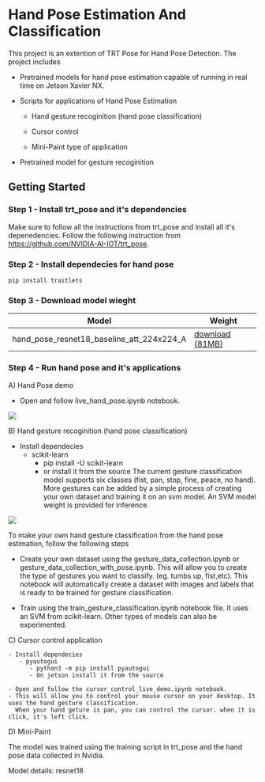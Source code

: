 # Hand Pose Estimation And Classification

This project is an extention of TRT Pose for Hand Pose Detection. The project includes 

- Pretrained models for hand pose estimation capable of running in real time on Jetson Xavier NX.

- Scripts for applications of Hand Pose Estimation

  -  Hand gesture recoginition (hand pose classification) 
  
  -  Cursor control 
  
  -  Mini-Paint type of application 
  
- Pretrained model for gesture recoginition 

## Getting Started 

### Step 1 - Install trt_pose and it's dependencies 

Make sure to follow all the instructions from trt_pose and install all it's depenedencies. 
Follow the following instruction from https://github.com/NVIDIA-AI-IOT/trt_pose. 

### Step 2 - Install dependecies for hand pose 
      
    pip install traitlets
     
### Step 3 - Download model wieght

| Model | Weight |
|-------|---------|
| hand_pose_resnet18_baseline_att_224x224_A | [download (81MB)](https://drive.google.com/file/d/1NCVo0FiooWccDzY7hCc5MAKaoUpts3mo/view?usp=sharing) |

### Step 4 - Run hand pose and it's applications 

A) Hand Pose demo 
      
   - Open and follow live_hand_pose.ipynb notebook. 
   
   ![](images/live_hand_demo.gif)

B) Hand gesture recoginition (hand pose classification) 
    
   - Install dependecies
      - scikit-learn 
         - pip install -U scikit-learn 
         - or install it from the source 
   The current gesture classification model supports six classes (fist, pan, stop, fine, peace, no hand). 
   More gestures can be added by a simple process of creating your own dataset and training it on an svm model. 
   An SVM model weight is provided for inference.
   
   ![](images/gesture_classification.gif)
        
   To make your own hand gesture classification from the hand pose estimation, follow the following steps 
        
   - Create your own dataset using the gesture_data_collection.ipynb or gesture_data_collection_with_pose.ipynb. 
     This will allow you to create the type of gestures you want to classify. (eg. tumbs up, fist,etc). 
     This notebook will automatically create a dataset with images and labels that is ready to be trained for gesture classification.
        
   - Train using the train_gesture_classification.ipynb notebook file. It uses an SVM from scikit-learn. 
     Other types of models can also be experimented. 
        
 C) Cursor control application
 
    - Install dependecies 
       - pyautogui 
          - python3 -m pip install pyautogui
          - On jetson install it from the source 
          
    - Open and follow the cursor_control_live_demo.ipynb notebook. 
    - This will allow you to control your mouse cursor on your desktop. It uses the hand gesture classification. 
      When your hand geture is pan, you can control the cursor. when it is click, it's left click. 

D) Mini-Paint

The model was trained using the training script in trt_pose and the hand pose data collected in Nvidia.

Model details: resnet18
